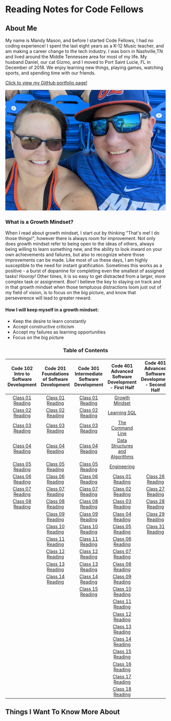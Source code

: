 # Reading Notes for Code Fellows

## About Me
My name is Mandy Mason, and before I started Code Fellows, I had no coding experience! I spent the last eight years as a K-12 Music teacher, and am making a career change to the tech industry. I was born in Nashville,TN and lived around the Middle Tennessee area for most of my life.  My husband Daniel, our cat Gizmo, and I moved to Port Saint Lucie, FL in December of 2018. We enjoy learning new things, playing games, watching sports, and spending time with our friends. 

<a align="center">[Click to view my GitHub portfolio page!](https://github.com/mnmason86?tab=projects&type=beta)</a>

![Mandy & Daniel](img/Daniel_Mandy2.jpg) 

### What is a Growth Mindset?

When I read about growth mindset, I start out by thinking "That's me! I do those things!", however there is always room for improvement. Not only does growth mindset refer to being open to the ideas of others, always being willing to learn something new, and the ability to look inward on your own achievements and failures, but also to recognize where those improvements can be made. Like most of us these days, I am highly susceptible to the need for instant gratification. Sometimes this works as a positive - a burst of dopamine for completing even the smallest of assigned tasks! *Hooray!* Other times, it is so easy to get distracted from a larger, more complex task or assignment. *Boo!* I believe the key to staying on track and in that growth mindset when those temptuous distractions loom just out of my field of vision, is to focus on the big picture, and know that perseverence will lead to greater reward.

#### How I will keep myself in a growth mindset:

- Keep the desire to learn constantly
- Accept constructive criticism 
- Accept my failures as learning opportunities
- Focus on the big picture

<h3 align="center">
  Table of Contents</h3>

| Code 102 Intro to Software Development | Code 201 Foundations of Software Development | Code 301 Intermediate Software Development | Code 401 Advanced Software Development - First Half | Code 401 Advanced Software Development - Second Half |
| :--------------------------------: | :--------------------------------: | :--------------------------------: | :--------------------------------: | :--------------------------------: |
|[Class 01 Reading](102/102class01reading.md)|[Class 01 Reading](201/201class01reading.md)|[Class 01 Reading](301/301class01reading.md)|[Growth Mindset](401/GrowthMindset.md)|                                                  |
|[Class 02 Reading](102/102class02reading.md)|[Class 02 Reading](201/201class02reading.md)|[Class 02 Reading](301/301class02reading.md)|[Learning SQL](401/LearningSQL.md)|                                                      |
|[Class 03 Reading](102/102class03reading.md)|[Class 03 Reading](201/201class03reading.md)|[Class 03 Reading](301/301class03reading.md)|[The Command Line](401/CommandLine.md)|                                                  |
|[Class 04 Reading](102/102class04reading.md)|[Class 04 Reading](201/201class04reading.md)|[Class 04 Reading](301/301class04reading.md)|[Data Structures and Algorithms](401/DSA.md)|                                            |
|[Class 05 Reading](102/102class05reading.md)|[Class 05 Reading](201/201class05reading.md)|[Class 05 Reading](301/301class05reading.md)|[Engineering](401/Engineering.md)|                                                       |
|[Class 06 Reading](102/102class06reading.md)|[Class 06 Reading](201/201class06reading.md)|[Class 06 Reading](301/301class06reading.md)|[Class 01 Reading](401/401class01reading.md)|[Class 26 Reading](401/401class26reading.md)|
|[Class 07 Reading](102/102class07reading.md)|[Class 07 Reading](201/201class07reading.md)|[Class 07 Reading](301/301class07reading.md)|[Class 02 Reading](401/401class02reading.md)|[Class 27 Reading](401/401class27reading.md)|
|[Class 08 Reading](102/102class08reading.md)|[Class 08 Reading](201/201class08reading.md)|[Class 08 Reading](301/301class08reading.md)|[Class 03 Reading](401/401class03reading.md)|[Class 28 Reading](401/401class28reading.md)|
|                                            |[Class 09 Reading](201/201class09reading.md)|[Class 09 Reading](301/301class09reading.md)|[Class 04 Reading](401/401class04reading.md)|[Class 29 Reading](401/401class29reading.md)|
|                                            |[Class 10 Reading](201/201class10reading.md)|[Class 10 Reading](301/301class10reading.md)|[Class 05 Reading](401/401class05reading.md)|[Class 31 Reading](401/401class31reading.md)|
|                                            |[Class 11 Reading](201/201class11reading.md)|[Class 11 Reading](301/301class11reading.md)|[Class 06 Reading](401/401class06reading.md)|
|                                            |[Class 12 Reading](201/201class12reading.md)|[Class 12 Reading](301/301class12reading.md)|[Class 07 Reading](401/401class07reading.md)|
|                                            |[Class 13 Reading](201/201class13reading.md)|[Class 13 Reading](301/301class13reading.md)|[Class 08 Reading](401/401class08reading.md)|
|                                            |[Class 14 Reading](201/201class14reading.md)|[Class 14 Reading](301/301class14reading.md)|[Class 09 Reading](401/401class09reading.md)|
|                                            |                                            |[Class 15 Reading](301/301class15reading.md)|[Class 10 Reading](401/401class10reading.md)| 
|                                            |                                            |                                            |[Class 11 Reading](401/401class11reading.md)|
|                                            |                                            |                                            |[Class 12 Reading](401/401class12reading.md)|
|                                            |                                            |                                            |[Class 13 Reading](401/401class13reading.md)|
|                                            |                                            |                                            |[Class 14 Reading](401/401class14reading.md)|
|                                            |                                            |                                            |[Class 15 Reading](401/401class15reading.md)|                                      
|                                            |                                            |                                            |[Class 16 Reading](401/401class16reading.md)|
|                                            |                                            |                                            |[Class 17 Reading](401/401class17reading.md)|
|                                            |                                            |                                            |[Class 18 Reading](401/401class18reading.md)|




## Things I Want To Know More About






